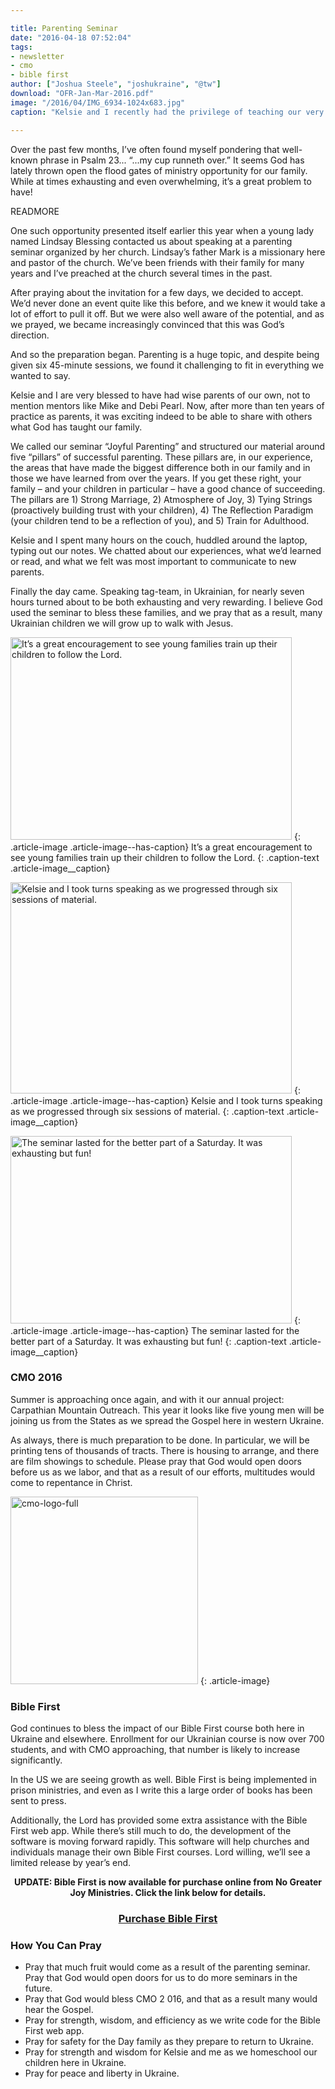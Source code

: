 ```yaml
---

title: Parenting Seminar
date: "2016-04-18 07:52:04"
tags:
- newsletter
- cmo
- bible first
author: ["Joshua Steele", "joshukraine", "@tw"]
download: "OFR-Jan-Mar-2016.pdf"
image: "/2016/04/IMG_6934-1024x683.jpg"
caption: "Kelsie and I recently had the privilege of teaching our very first parenting seminar! Organized by a local church here in L’viv, the event was well attended, and we were excited for the opportunity to address Ukrainian couples on the topic of child training."

---
```


Over the past few months, I’ve often found myself pondering that well-known phrase in Psalm 23... “...my cup runneth over.” It seems God has lately thrown open the flood gates of ministry opportunity for our family. While at times exhausting and even overwhelming, it’s a great problem to have!

READMORE

One such opportunity presented itself earlier this year when a young lady named Lindsay Blessing contacted us about speaking at a parenting seminar organized by her church. Lindsay’s father Mark is a missionary here and pastor of the church. We’ve been friends with their family for many years and I’ve preached at the church several times in the past.

After praying about the invitation for a few days, we decided to accept. We’d never done an event quite like this before, and we knew it would take a lot of effort to pull it off. But we were also well aware of the potential, and as we prayed, we became increasingly convinced that this was God’s direction.

And so the preparation began. Parenting is a huge topic, and despite being given six 45-minute sessions, we found it challenging to fit in everything we wanted to say.

Kelsie and I are very blessed to have had wise parents of our own, not to mention mentors like Mike and Debi Pearl. Now, after more than ten years of practice as parents, it was exciting indeed to be able to share with others what God has taught our family.

We called our seminar “Joyful Parenting” and structured our material around five “pillars” of successful parenting. These pillars are, in our experience, the areas that have made the biggest difference both in our family and in those we have learned from over the years. If you get these right, your family – and your children in particular – have a good chance of succeeding. The pillars are 1) Strong Marriage, 2) Atmosphere of Joy,
3) Tying Strings (proactively building trust with your children), 4) The Reflection Paradigm (your children tend to be a reflection of you), and
5) Train for Adulthood.

Kelsie and I spent many hours on the couch, huddled around the laptop, typing out our notes. We chatted about our experiences, what we’d learned or read, and what we felt was most important to communicate to new parents.

Finally the day came. Speaking tag-team, in Ukrainian, for nearly seven hours turned about to be both exhausting and very rewarding. I believe God used the seminar to bless these families, and we pray that as a result, many Ukrainian children we will grow up to walk with Jesus.

<a href="//d21yo20tm8bmc2.cloudfront.net/2016/04/IMG_6940-e1460954875136.jpg"><img class="size-medium wp-image-2033" src="//d21yo20tm8bmc2.cloudfront.net/2016/04/IMG_6940-e1460954875136-450x324.jpg" alt="It’s a great encouragement to see young families train up their children to follow the Lord." width="450" height="324" /></a>
{: .article-image .article-image--has-caption}
It’s a great encouragement to see young families train up their children to follow the Lord.
{: .caption-text .article-image__caption}

<a href="//d21yo20tm8bmc2.cloudfront.net/2016/04/1934696_494868230702991_8116875278078929514_n.jpg"><img class="size-medium wp-image-2031" src="//d21yo20tm8bmc2.cloudfront.net/2016/04/1934696_494868230702991_8116875278078929514_n-450x338.jpg" alt="Kelsie and I took turns speaking as we progressed through six sessions of material." width="450" height="338" /></a>
{: .article-image .article-image--has-caption}
Kelsie and I took turns speaking as we progressed through six sessions of material.
{: .caption-text .article-image__caption}

<a href="//d21yo20tm8bmc2.cloudfront.net/2016/04/IMG_6876.jpg"><img class="size-medium wp-image-2030" src="//d21yo20tm8bmc2.cloudfront.net/2016/04/IMG_6876-450x300.jpg" alt="The seminar lasted for the better part of a Saturday. It was exhausting but fun!" width="450" height="300" /></a>
{: .article-image .article-image--has-caption}
The seminar lasted for the better part of a Saturday. It was exhausting but fun!
{: .caption-text .article-image__caption}

### CMO 2016

Summer is approaching once again, and with it our annual project: Carpathian Mountain Outreach. This year it looks like five young men will be joining us from the States as we spread the Gospel here in western Ukraine.

As always, there is much preparation to be done. In particular, we will be printing tens of thousands of tracts. There is housing to arrange, and there are film showings to schedule. Please pray that God would open doors before us as we labor, and that as a result of our efforts, multitudes would come to repentance in Christ.

<a href="http://cmoproject.org"><img class="aligncenter size-full wp-image-2023" src="//d21yo20tm8bmc2.cloudfront.net/2015/12/cmo-logo-full.png" alt="cmo-logo-full" width="300" height="300" /></a>
{: .article-image}

### Bible First

God continues to bless the impact of our Bible First course both here in Ukraine and elsewhere. Enrollment for our Ukrainian course is now over 700 students, and with CMO approaching, that number is likely to increase significantly.

In the US we are seeing growth as well. Bible First is being implemented in prison ministries, and even as I write this a large order of books has been sent to press.

Additionally, the Lord has provided some extra assistance with the Bible First web app. While there’s still much to do, the development of the software is moving forward rapidly. This software will help churches and individuals manage their own Bible First courses. Lord willing, we’ll see a limited release by year’s end.

<p style="text-align: center;"><strong>UPDATE: Bible First is now available for purchase online from No Greater Joy Ministries. Click the link below for details.</strong></p>

<h3 style="text-align: center;"><a href="http://nogreaterjoy.org/shop/bible-first-complete-set">Purchase Bible First</a></h3>

### How You Can Pray

* Pray that much fruit would come as a result of the parenting seminar. Pray that God would open doors for us to do more seminars in the future.
* Pray that God would bless CMO 2 016, and that as a result many would hear the Gospel.
* Pray for strength, wisdom, and efficiency as we write code for the Bible First web app.
* Pray for safety for the Day family as they prepare to return to Ukraine.
* Pray for strength and wisdom for Kelsie and me as we homeschool our children here in Ukraine.
* Pray for peace and liberty in Ukraine.
